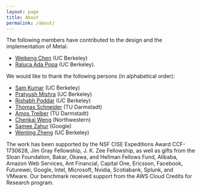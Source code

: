 ```yaml
---
layout: page
title: About
permalink: /about/
---
```


The following members have contributed to the design and the implementation of Metal.
- [Weikeng Chen](https://www.chenweikeng.com/) (UC Berkeley)
- [Raluca Ada Popa](http://people.eecs.berkeley.edu/~raluca/) (UC Berkeley).

We would like to thank the following persons (in alphabetical order): 
- [Sam Kumar](https://people.eecs.berkeley.edu/~samkumar/) (UC Berkeley)
- [Pratyush Mishra](http://people.eecs.berkeley.edu/~pratyushmishra/) (UC Berkeley)
- [Rishabh Poddar](https://rishabhpoddar.com/) (UC Berkeley)
- [Thomas Schneider](https://www.sites.google.com/site/thomaschneider/) (TU Darmstadt)
- [Amos Treiber](https://www.encrypto.cs.tu-darmstadt.de/team_encrypto/amos_treiber/index.en.jsp) (TU Darmstadt)
- [Chenkai Weng](https://carlweng.github.io/) (Northwestern)
- [Samee Zahur](https://github.com/samee) (Google)
- [Wenting Zheng](https://people.eecs.berkeley.edu/~wzheng/) (UC Berkeley)

The work has been supported by the NSF CISE Expeditions Award CCF-1730628, Jim Gray Fellowship, J. K. Zee Fellowship, as well as gifts from the Sloan Foundation, Bakar, Okawa, and Hellman Fellows Fund, Alibaba, Amazon Web Services, Ant Financial, Capital One, Ericsson, Facebook, Futurewei, Google, Intel, Microsoft, Nvidia,  Scotiabank, Splunk, and VMware. Our benchmark received support from the AWS Cloud Credits for Research program.
